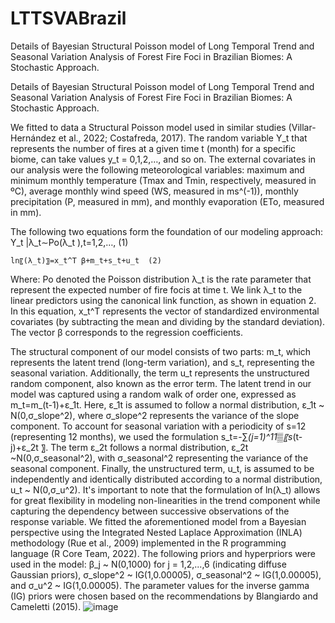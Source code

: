 # LTTSVABrazil
Details of Bayesian Structural Poisson model of Long Temporal Trend and Seasonal Variation Analysis of Forest Fire Foci in Brazilian Biomes: A Stochastic Approach.

Details of Bayesian Structural Poisson model of Long Temporal Trend and Seasonal Variation Analysis of Forest Fire Foci in Brazilian Biomes: A Stochastic Approach.

We fitted to data a Structural Poisson model used in similar studies (Villar-Hernández et al., 2022; Costafreda, 2017). The random variable Y_t that represents the number of fires at a given time t (month) for a specific biome, can take values y_t  = 0,1,2,…, and so on. The external covariates in our analysis were the following meteorological variables: maximum and minimum monthly temperature (Tmax and Tmin, respectively, measured in ºC), average monthly wind speed (WS, measured in ms^(-1)), monthly precipitation (P, measured in mm), and monthly evaporation (ETo, measured in mm).

The following two equations form the foundation of our modeling approach:
	Y_t |λ_t∼Po(λ_t ),t=1,2,…,
(1)

	ln⁡〖(λ_t)〗=x_t^T β+m_t+s_t+u_t	(2)

Where:
Po denoted the Poisson distribution
λ_t is the rate parameter that represent the expected number of fire focis at time t. 
We link λ_t to the linear predictors using the canonical link function, as shown in equation 2. In this equation, x_t^T represents the vector of standardized environmental covariates (by subtracting the mean and dividing by the standard deviation). The vector β corresponds to the regression coefficients.

The structural component of our model consists of two parts: m_t, which represents the latent trend (long-term variation), and s_t, representing the seasonal variation. Additionally, the term u_t represents the unstructured random component, also known as the error term. The latent trend in our model was captured using a random walk of order one, expressed as m_t=m_(t-1)+ε_1t. Here, ε_1t is assumed to follow a normal distribution, ε_1t  ~ N(0,σ_slope^2), where σ_slope^2 represents the variance of the slope component.
To account for seasonal variation with a periodicity of s=12 (representing 12 months), we used the formulation s_t=-∑_(j=1)^11▒〖s_(t-j)+ε_2t 〗. The term ε_2t follows a normal distribution, ε_2t  ~N(0,σ_seasonal^2), with σ_seasonal^2 representing the variance of the seasonal component. Finally, the unstructured term, u_t, is assumed to be independently and identically distributed according to a normal distribution, u_t  ~ N(0,σ_u^2).
It's important to note that the formulation of ln(λ_t) allows for great flexibility in modeling non-linearities in the trend component while capturing the dependency between successive observations of the response variable.
We fitted the aforementioned model from a Bayesian perspective using the Integrated Nested Laplace Approximation (INLA) methodology (Rue et al., 2009) implemented in the R programming language (R Core Team, 2022). The following priors and hyperpriors were used in the model: β_j  ~ N(0,1000) for j = 1,2,...,6 (indicating diffuse Gaussian priors), σ_slope^2  ~ IG(1,0.00005), σ_seasonal^2  ~ IG(1,0.00005), and σ_u^2  ~ IG(1,0.00005). The parameter values for the inverse gamma (IG) priors were chosen based on the recommendations by Blangiardo and Cameletti (2015).
![image](https://github.com/bjesusvh/LTTSVABrazil/assets/6344854/7fe56d97-0d5c-445e-8583-d41255ca8c18)
